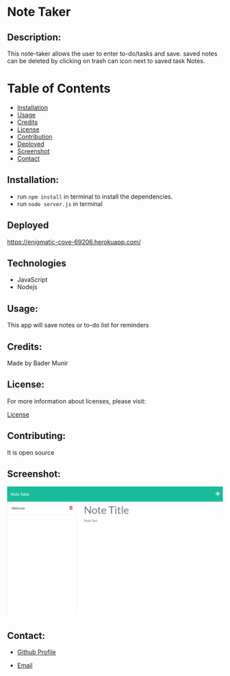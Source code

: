   # Note Taker

  
  ## Description:
This note-taker allows the user to enter to-do/tasks and save. saved notes can be deleted by clicking on trash can icon next to saved task Notes.

  # Table of Contents

  - [Installation](#installation)
  - [Usage](#usage)
  - [Credits](#credits)
  - [License](#license)
  - [Contribution](#contributing)
  - [Deployed](#deployed)
  - [Screenshot](#screenshot)
  - [Contact](#contact)

  
  ## Installation:

  * run ```npm install``` in terminal to install the dependencies. 
  * run ```node server.js``` in terminal

  

  ## Deployed
  https://enigmatic-cove-69206.herokuapp.com/
  
  ## Technologies
  - JavaScript
  - Nodejs


  ## Usage:

  This app will save notes or to-do list for reminders

  ## Credits:

  Made by Bader Munir


  ## License:

  For more information about licenses, please visit:

  [License](https://opensource.org/licenses/MIT)


  ## Contributing:
  
  It is open source

  ## Screenshot:

  ![Screen Shot](./images/note.png)

  
  ## Contact:

  - [Github Profile](https://github.com/XBaderM)

  - [Email](bader.munir18@googlemail.com)
  
 

